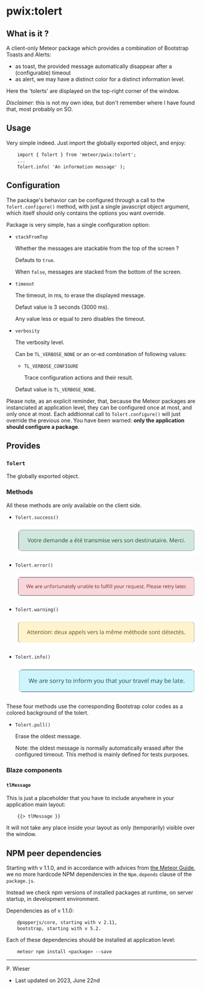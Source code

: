 # pwix:tolert

## What is it ?

A client-only Meteor package which provides a combination of Bootstrap Toasts and Alerts:
- as toast, the provided message automatically disappear after a (configurable) timeout
- as alert, we may have a distinct color for a distinct information level.

Here the 'tolerts' are displayed on the top-right corner of the window.

_Disclaimer_: this is not my own idea, but don't remember where I have found that, most probably on SO.

## Usage

Very simple indeed. Just import the globally exported object, and enjoy:

```
    import { Tolert } from 'meteor/pwix:tolert';
    ...
    Tolert.info( 'An information message' );
```

## Configuration

The package's behavior can be configured through a call to the `Tolert.configure()` method, with just a single javascript object argument, which itself should only contains the options you want override.

Package is very simple, has a single configuration option:

- `stackFromTop`

    Whether the messages are stackable from the top of the screen ?

    Defauts to `true`.

    When `false`, messages are stacked from the bottom of the screen.

- `timeout`

    The timeout, in ms, to erase the displayed message.

    Defaut value is 3 seconds (3000 ms).

    Any value less or equal to zero disables the timeout.

- `verbosity`

    The verbosity level.

    Can be `TL_VERBOSE_NONE` or an or-ed combination of following values:

    - `TL_VERBOSE_CONFIGURE`

        Trace configuration actions and their result.

    Defaut value is `TL_VERBOSE_NONE`.

Please note, as an explicit reminder, that, because the Meteor packages are instanciated at application level, they can be configured once at most, and only once at most. Each addtionnal call to `Tolert.configure()` will just override the previous one. You have been warned: **only the application should configure a package**.

## Provides

### `Tolert`

The globally exported object.


### Methods

All these methods are only available on the client side.

- `Tolert.success()`

    ![success](/maintainer/png/success.png)

- `Tolert.error()`

    ![error](/maintainer/png/error.png)

- `Tolert.warning()`

    ![warning](/maintainer/png/warning.png)

- `Tolert.info()`

    ![info](/maintainer/png/info.png)

These four methods use the corresponding Bootstrap color codes as a colored background of the tolert.

- `Tolert.pull()`

    Erase the oldest message.

    Note: the oldest message is normally automatically erased after the configured timeout. This method is mainly defined for tests purposes.

### Blaze components

#### `tlMessage`

This is just a placeholder that you have to include anywhere in your application main layout:

```
    {{> tlMessage }}
```

It will not take any place inside your layout as only (temporarily) visible over the window.

## NPM peer dependencies

Starting with v 1.1.0, and in accordance with advices from [the Meteor Guide](https://guide.meteor.com/writing-atmosphere-packages.html#npm-dependencies), we no more hardcode NPM dependencies in the `Npm.depends` clause of the `package.js`. 

Instead we check npm versions of installed packages at runtime, on server startup, in development environment.

Dependencies as of v 1.1.0:
```
    @popperjs/core, starting with v 2.11,
    bootstrap, starting with v 5.2.
```
Each of these dependencies should be installed at application level:
```
    meteor npm install <package> --save
```

---
P. Wieser
- Last updated on 2023, June 22nd
